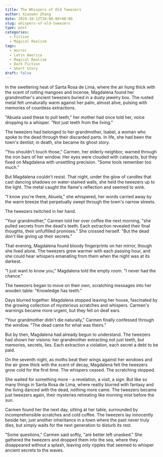 ```yaml
---
title: The Whispers of Old Tweezers
author: Xiaowen Zhang
date: 2024-10-12T10:00:00+08:00
slug: whispers-of-old-tweezers
type: post
categories:
  - Fiction
  - Magical Realism
tags:
  - Horror
  - Latin America
  - Magical Realism
  - Dark Fiction
  - Short Story
draft: false
---
```


In the sweltering heat of Santa Rosa de Lima, where the air hung thick with the scent of rotting mangoes and incense, Magdalena found her grandmother's ancient tweezers buried in a dusty jewelry box. The rusted metal felt unnaturally warm against her palm, almost alive, pulsing with memories of countless extractions.

"Abuela used these to pull teeth," her mother had once told her, voice dropping to a whisper. "Not just teeth from the living."

The tweezers had belonged to her grandmother, Isabel, a woman who spoke to the dead through their discarded parts. In life, she had been the town's dentist; in death, she became its ghost story.

"You shouldn't touch those," Carmen, her elderly neighbor, warned through the iron bars of her window. Her eyes were clouded with cataracts, but they fixed on Magdalena with unsettling precision. "Some tools remember too much."

But Magdalena couldn't resist. That night, under the glow of candles that cast dancing shadows on water-stained walls, she held the tweezers up to the light. The metal caught the flame's reflection and seemed to wink.

"I know you're there, Abuela," she whispered, her words carried away by the warm breeze that perpetually swept through the town's narrow streets.

The tweezers twitched in her hand.

"Your grandmother," Carmen told her over coffee the next morning, "she pulled secrets from the dead's teeth. Each extraction revealed their final thoughts, their unfulfilled promises." She crossed herself. "But the dead don't like giving up their secrets."

That evening, Magdalena found bloody fingerprints on her mirror, though she lived alone. The tweezers grew warmer with each passing hour, and she could hear whispers emanating from them when the night was at its darkest.

"I just want to know you," Magdalena told the empty room. "I never had the chance."

The tweezers began to move on their own, scratching messages into her wooden table: "Knowledge has teeth."

Days blurred together. Magdalena stopped leaving her house, fascinated by the growing collection of mysterious scratches and whispers. Carmen's warnings became more urgent, but they fell on deaf ears.

"Your grandmother didn't die naturally," Carmen finally confessed through the window. "The dead came for what was theirs."

But by then, Magdalena had already begun to understand. The tweezers had shown her visions: her grandmother extracting not just teeth, but memories, secrets, lies. Each extraction a violation, each secret a debt to be paid.

On the seventh night, as moths beat their wings against her windows and the air grew thick with the scent of decay, Magdalena felt the tweezers grow cold for the first time. The whispers ceased. The scratching stopped.

She waited for something more - a revelation, a visit, a sign. But like so many things in Santa Rosa de Lima, where reality blurred with fantasy and the living danced with the dead, nothing more came. The tweezers became just tweezers again, their mysteries retreating like morning mist before the sun.

Carmen found her the next day, sitting at her table, surrounded by incomprehensible scratches and cold coffee. The tweezers lay innocently beside her, just another inheritance in a town where the past never truly dies, but simply waits for the next generation to disturb its rest.

"Some questions," Carmen said softly, "are better left unasked." She gathered the tweezers and dropped them into the sea, where they disappeared without a splash, leaving only ripples that seemed to whisper ancient secrets to the waves.